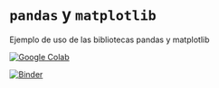 # `pandas` y `matplotlib`

Ejemplo de uso de las bibliotecas pandas y matplotlib

[![Google Colab](https://colab.research.google.com/assets/colab-badge.svg)](https://colab.research.google.com/github/jzaldivar/pandas-y-matplotlib/blob/main/pandas_y_matplotlib.ipynb)

[![Binder](https://mybinder.org/badge_logo.svg)](https://mybinder.org/v2/gh/jzaldivar/pandas-y-matplotlib/HEAD?filepath=pandas_y_matplotlib.ipynb)